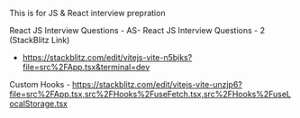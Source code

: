 This is for JS & React interview prepration 


React JS Interview Questions - AS- React JS Interview Questions - 2 (StackBlitz Link) 
 - https://stackblitz.com/edit/vitejs-vite-n5bjks?file=src%2FApp.tsx&terminal=dev

Custom Hooks - https://stackblitz.com/edit/vitejs-vite-unzjp6?file=src%2FApp.tsx,src%2FHooks%2FuseFetch.tsx,src%2FHooks%2FuseLocalStorage.tsx